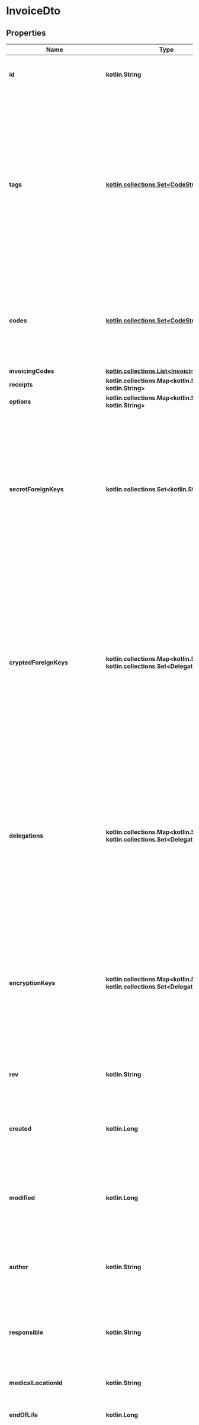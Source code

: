 
# InvoiceDto

## Properties
Name | Type | Description | Notes
------------ | ------------- | ------------- | -------------
**id** | **kotlin.String** | The Id of the Invoice. We encourage using either a v4 UUID or a HL7 Id. | 
**tags** | [**kotlin.collections.Set&lt;CodeStubDto&gt;**](CodeStubDto.md) | A tag is an item from a codification system that qualifies an entity as being member of a certain class, whatever the value it might have taken. If the tag qualifies the content of a field, it means that whatever the content of the field, the tag will always apply. For example, the label of a field is qualified using a tag. LOINC is a codification system typically used for tags. | 
**codes** | [**kotlin.collections.Set&lt;CodeStubDto&gt;**](CodeStubDto.md) | A code is an item from a codification system that qualifies the content of this entity. SNOMED-CT, ICPC-2 or ICD-10 codifications systems can be used for codes | 
**invoicingCodes** | [**kotlin.collections.List&lt;InvoicingCodeDto&gt;**](InvoicingCodeDto.md) |  | 
**receipts** | **kotlin.collections.Map&lt;kotlin.String, kotlin.String&gt;** |  | 
**options** | **kotlin.collections.Map&lt;kotlin.String, kotlin.String&gt;** |  | 
**secretForeignKeys** | **kotlin.collections.Set&lt;kotlin.String&gt;** | The secretForeignKeys are filled at the to many end of a one to many relationship (for example inside Contact for the Patient -&gt; Contacts relationship). Used when we want to find all contacts for a specific patient. These keys are in clear. You can have several to partition the medical document space. | 
**cryptedForeignKeys** | **kotlin.collections.Map&lt;kotlin.String, kotlin.collections.Set&lt;DelegationDto&gt;&gt;** | The secretForeignKeys are filled at the to many end of a one to many relationship (for example inside Contact for the Patient -&gt; Contacts relationship). Used when we want to find the patient for a specific contact. These keys are the encrypted id (using the hcParty key for the delegate) that can be found in clear inside the patient. ids encrypted using the hcParty keys. | 
**delegations** | **kotlin.collections.Map&lt;kotlin.String, kotlin.collections.Set&lt;DelegationDto&gt;&gt;** | When a document is created, the responsible generates a cryptographically random master key (never to be used for something else than referencing from other entities). He/she encrypts it using his own AES exchange key and stores it as a delegation. The responsible is thus always in the delegations as well | 
**encryptionKeys** | **kotlin.collections.Map&lt;kotlin.String, kotlin.collections.Set&lt;DelegationDto&gt;&gt;** | When a document needs to be encrypted, the responsible generates a cryptographically random master key (different from the delegation key, never to appear in clear anywhere in the db. He/she encrypts it using his own AES exchange key and stores it as a delegation | 
**rev** | **kotlin.String** | The revision of the invoice in the database, used for conflict management / optimistic locking. |  [optional]
**created** | **kotlin.Long** | The timestamp (unix epoch in ms) of creation of this entity, will be filled automatically if missing. Not enforced by the application server. |  [optional]
**modified** | **kotlin.Long** | The date (unix epoch in ms) of the latest modification of this entity, will be filled automatically if missing. Not enforced by the application server. |  [optional]
**author** | **kotlin.String** | The id of the User that has created this entity, will be filled automatically if missing. Not enforced by the application server. |  [optional]
**responsible** | **kotlin.String** | The id of the HealthcareParty that is responsible for this entity, will be filled automatically if missing. Not enforced by the application server. |  [optional]
**medicalLocationId** | **kotlin.String** | The id of the medical location where this entity was created. |  [optional]
**endOfLife** | **kotlin.Long** | Soft delete (unix epoch in ms) timestamp of the object. |  [optional]
**deletionDate** | **kotlin.Long** | hard delete (unix epoch in ms) timestamp of the object. Filled automatically when deletePatient is called. |  [optional]
**invoiceDate** | **kotlin.Long** | The timestamp (unix epoch in ms) when the invoice was drafted, will be filled automatically if missing. Not enforced by the application server. |  [optional]
**sentDate** | **kotlin.Long** | The timestamp (unix epoch in ms) when the invoice was sent, will be filled automatically if missing. Not enforced by the application server. |  [optional]
**printedDate** | **kotlin.Long** | The timestamp (unix epoch in ms) when the invoice is printed, will be filled automatically if missing. Not enforced by the application server. |  [optional]
**recipientType** | **kotlin.String** | The type of user that receives the invoice, a patient or a healthcare party |  [optional]
**recipientId** | **kotlin.String** | Id of the recipient of the invoice. For healthcare party and insurance, patient link happens through secretForeignKeys |  [optional]
**invoiceReference** | **kotlin.String** |  |  [optional]
**thirdPartyReference** | **kotlin.String** |  |  [optional]
**thirdPartyPaymentJustification** | **kotlin.String** |  |  [optional]
**thirdPartyPaymentReason** | **kotlin.String** |  |  [optional]
**reason** | **kotlin.String** |  |  [optional]
**invoiceType** | [**inline**](#InvoiceTypeEnum) | The format the invoice should follow based on the recipient which could be a patient, mutual fund or paying agency such as the CPAS |  [optional]
**sentMediumType** | [**inline**](#SentMediumTypeEnum) | Medium of the invoice: CD ROM, Email, paper, etc. |  [optional]
**interventionType** | [**inline**](#InterventionTypeEnum) |  |  [optional]
**groupId** | **kotlin.String** |  |  [optional]
**paymentType** | [**inline**](#PaymentTypeEnum) | Type of payment, ex: cash, wired, insurance, debit card, etc. |  [optional]
**paid** | **kotlin.Double** |  |  [optional]
**payments** | [**kotlin.collections.List&lt;PaymentDto&gt;**](PaymentDto.md) |  |  [optional]
**gnotionNihii** | **kotlin.String** |  |  [optional]
**gnotionSsin** | **kotlin.String** |  |  [optional]
**gnotionLastName** | **kotlin.String** |  |  [optional]
**gnotionFirstName** | **kotlin.String** |  |  [optional]
**gnotionCdHcParty** | **kotlin.String** |  |  [optional]
**invoicePeriod** | **kotlin.Int** |  |  [optional]
**careProviderType** | **kotlin.String** |  |  [optional]
**internshipNihii** | **kotlin.String** |  |  [optional]
**internshipSsin** | **kotlin.String** |  |  [optional]
**internshipLastName** | **kotlin.String** |  |  [optional]
**internshipFirstName** | **kotlin.String** |  |  [optional]
**internshipCdHcParty** | **kotlin.String** |  |  [optional]
**internshipCbe** | **kotlin.String** |  |  [optional]
**supervisorNihii** | **kotlin.String** |  |  [optional]
**supervisorSsin** | **kotlin.String** |  |  [optional]
**supervisorLastName** | **kotlin.String** |  |  [optional]
**supervisorFirstName** | **kotlin.String** |  |  [optional]
**supervisorCdHcParty** | **kotlin.String** |  |  [optional]
**supervisorCbe** | **kotlin.String** |  |  [optional]
**error** | **kotlin.String** |  |  [optional]
**encounterLocationName** | **kotlin.String** |  |  [optional]
**encounterLocationNihii** | **kotlin.String** |  |  [optional]
**encounterLocationNorm** | **kotlin.Int** |  |  [optional]
**longDelayJustification** | **kotlin.Int** |  |  [optional]
**correctiveInvoiceId** | **kotlin.String** |  |  [optional]
**correctedInvoiceId** | **kotlin.String** |  |  [optional]
**creditNote** | **kotlin.Boolean** |  |  [optional]
**creditNoteRelatedInvoiceId** | **kotlin.String** |  |  [optional]
**idDocument** | [**IdentityDocumentReaderDto**](IdentityDocumentReaderDto.md) |  |  [optional]
**admissionDate** | **kotlin.Long** |  |  [optional]
**locationNihii** | **kotlin.String** |  |  [optional]
**locationService** | **kotlin.Int** |  |  [optional]
**cancelReason** | **kotlin.String** |  |  [optional]
**cancelDate** | **kotlin.Long** |  |  [optional]
**encryptedSelf** | **kotlin.String** | The base64 encoded data of this object, formatted as JSON and encrypted in AES using the random master key from encryptionKeys. |  [optional]


<a name="InvoiceTypeEnum"></a>
## Enum: invoiceType
Name | Value
---- | -----
invoiceType | patient, mutualfund, payingagency, insurance, efact, other


<a name="SentMediumTypeEnum"></a>
## Enum: sentMediumType
Name | Value
---- | -----
sentMediumType | cdrom, eattest, efact, email, mediprima, paper, stat


<a name="InterventionTypeEnum"></a>
## Enum: interventionType
Name | Value
---- | -----
interventionType | total, userfees


<a name="PaymentTypeEnum"></a>
## Enum: paymentType
Name | Value
---- | -----
paymentType | cash, wired, insurance, creditcard, debitcard, paypal, bitcoin, other



